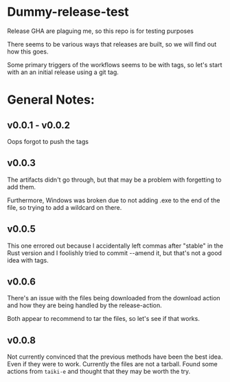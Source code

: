# Dummy-release-test
Release GHA are plaguing me, so this repo is for testing purposes

There seems to be various ways that releases are built, so we will find
out how this goes.

Some primary triggers of the workflows seems to be with tags, so let's
start with an an initial release using a git tag.

# General Notes:

## v0.0.1 - v0.0.2

Oops forgot to push the tags

## v0.0.3

The artifacts didn't go through, but that may be a problem with forgetting to add them.

Furthermore, Windows was broken due to not adding .exe to the end of the file, so trying
to add a wildcard on there.

## v0.0.5

This one errored out because I accidentally left commas after "stable" in the Rust version
and I foolishly tried to commit --amend it, but that's not a good idea with tags.

## v0.0.6

There's an issue with the files being downloaded from the download action and how they are
being handled by the release-action.

Both appear to recommend to tar the files, so let's see if that works.

## v0.0.8

Not currently convinced that the previous methods have been the best idea. Even if they were
to work. Currently the files are not a tarball. Found some actions from `taiki-e` and thought
that they may be worth the try.
